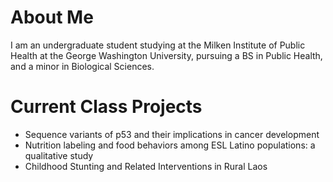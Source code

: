 # About Me
I am an undergraduate student studying at the Milken Institute of Public Health at the George Washington University, pursuing a BS in Public Health, and a minor in Biological Sciences. 

# Current Class Projects
* Sequence variants of p53 and their implications in cancer development 
* Nutrition labeling and food behaviors among ESL Latino populations: a qualitative study 
* Childhood Stunting and Related Interventions in Rural Laos 
